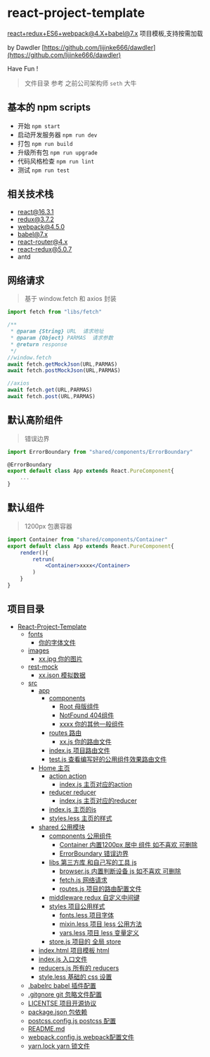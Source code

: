 # react-project-template
react+redux+ES6+webpack@4.X+babel@7.x 项目模板,支持按需加载 <br/>

by Dawdler [https://github.com/lijinke666/dawdler](https://github.com/lijinke666/dawdler) <br/>

Have Fun ! 

> 文件目录 参考 之前公司架构师 `seth` 大牛


## 基本的 npm scripts

- 开始 `npm start`
- 启动开发服务器 `npm run dev`
- 打包 `npm run build`
- 升级所有包 `npm run upgrade`
- 代码风格检查 `npm run lint`
- 测试 `npm run test`


## 相关技术栈
- react@16.3.1
- redux@3.7.2
- webpack@4.5.0
- babel@7.x
- react-router@4.x
- react-redux@5.0.7
- antd

## 网络请求
> 基于 window.fetch 和 axios 封装
```js
import fetch from "libs/fetch"

/**
 * @param {String} URL  请求地址
 * @param {Object} PARMAS  请求参数
 * @return response
 */
//window.fetch
await fetch.getMockJson(URL,PARMAS)
await fetch.postMockJson(URL,PARMAS)

//axios
await fetch.get(URL,PARMAS)
await fetch.post(URL,PARMAS)
```

## 默认高阶组件
> 错误边界
```jsx
import ErrorBoundary from "shared/components/ErrorBoundary"

@ErrorBoundary
export default class App extends React.PureComponent{
    ...
}
```

## 默认组件 
> 1200px 包裹容器
```jsx
import Container from "shared/components/Container"
export default class App extends React.PureComponent{
    render(){
        retrun(
            <Container>xxxx</Container>
        )
    }
}
```


## 项目目录

<!-- TOC -->

- [React-Project-Template](#react-project-template)
    - [fonts](#fonts)
        - [你的字体文件](#你的字体文件)
    - [images](#images)
        - [xx.jpg 你的图片](#xxjpg-你的图片)
    - [rest-mock](#rest-mock)
        - [xx.json 模拟数据](#xxjson-模拟数据)
    - [src](#src)
        - [app](#app)
            - [components](#components)
                - [Root     母版组件](#root-----母版组件)
                - [NotFound     404组件](#NotFound-----404组件)
                - [xxxx     你的其他一般组件](#xxxx-----你的其他一般组件)
            - [routes            路由](#routes------------路由)
                - [xx.js            你的路由文件](#xxjs------------你的路由文件)
            - [index.js          项目路由文件](#indexjs----------项目路由文件)
            - [test.js           查看编写好的公用组件效果路由文件](#testjs-----------查看编写好的公用组件效果路由文件)
        - [Home               主页](#home---------------主页)
            - [action            action](#action------------action)
                - [index.js         主页对应的action](#indexjs---------主页对应的action)
            - [reducer           reducer](#reducer-----------reducer)
                - [index.js         主页对应的reducer](#indexjs---------主页对应的reducer)
            - [index.js          主页的js](#indexjs----------主页的js)
            - [styles.less       主页的样式](#stylesless-------主页的样式)
        - [shared             公用模块](#shared-------------公用模块)
            - [components        公用组件](#components--------公用组件)
                - [Container        内置1200px 居中 组件 如不喜欢 可删除](#container--------内置1200px-居中-组件-如不喜欢-可删除)
                - [ErrorBoundary        错误边界](#ErrorBoundary--------错误边界)
            - [libs              第三方库 和自己写的工具 js](#libs--------------第三方库-和自己写的工具-js)
                - [browser.js       内置判断设备 js 如不喜欢 可删除](#browserjs-------内置判断设备-js-如不喜欢-可删除)
                - [fetch.js        网络请求](#helperjs--------网络请求)
                - [routes.js        项目的路由配置文件](#routesjs--------项目的路由配置文件)
            - [middleware       redux 自定义中间键](#middleware-------------redux自定义中间键)
            - [styles            项目公用样式](#styles------------项目公用样式)
                - [fonts.less       项目字体](#fontsless-------项目字体)
                - [mixin.less       项目 less 公用方法](#mixinless-------项目-less-公用方法)
                - [vars.less        项目 less 变量定义](#varsless--------项目-less-变量定义)
            - [store.js          项目的 全局 store](#storejs----------项目的-全局-store)
        - [index.html         项目模板 html](#indexhtml---------项目模板-html)
        - [index.js           入口文件](#indexjs-----------入口文件)
        - [reducers.js        所有的 reducers](#reducersjs--------所有的-reducers)
        - [style.less         基础的 css 设置](#styleless---------基础的-css-设置)
    - [.babelrc            babel 插件配置](#babelrc------------babel-插件配置)
    - [.gitgnore           git 忽略文件配置](#gitgnore-----------git-忽略文件配置)
    - [LICENTSE            项目开源协议](#licentse------------项目开源协议)
    - [package.json        包依赖](#packagejson--------包依赖)
    - [postcss.config.js   postcss 配置](#postcssconfigjs---postcss-配置)
    - [README.md](#readmemd)
    - [webpack.config.js   webpack配置文件](#webpackconfigjs---webpack配置文件)
    - [yarn.lock           yarn 锁文件](#yarnlock-----------yarn-锁文件)

<!-- /TOC -->
